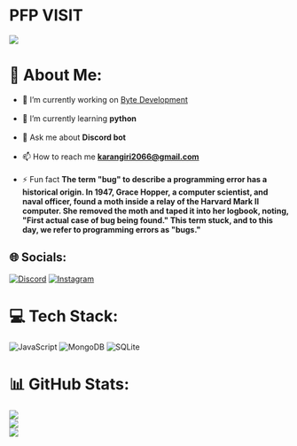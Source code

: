 # PFP VISIT
[![](https://visitcount.itsvg.in/api?id=KaranGiri2058&icon=0&color=0)](https://visitcount.itsvg.in)

# 💫 About Me:
- 🔭 I’m currently working on [Byte Development](https://discord.gg/NSDumgCpM7)<br><br>
- 🌱 I’m currently learning **python**<br><br>
- 💬 Ask me about **Discord bot**<br><br>
- 📫 How to reach me **karangiri2066@gmail.com**<br><br>
- ⚡ Fun fact **The term "bug" to describe a programming error has a historical origin. In 1947, Grace Hopper, a computer scientist, and naval officer, found a moth inside a relay of the Harvard Mark II computer. She removed the moth and taped it into her logbook, noting, "First actual case of bug being found." This term stuck, and to this day, we refer to programming errors as "bugs."**


## 🌐 Socials:
[![Discord](https://img.shields.io/badge/Discord-%237289DA.svg?logo=discord&logoColor=white)](https://discord.gg/https://discord.gg/NSDumgCpM7) [![Instagram](https://img.shields.io/badge/Instagram-%23E4405F.svg?logo=Instagram&logoColor=white)](https://instagram.com/maybe_karan_) 

# 💻 Tech Stack:
![JavaScript](https://img.shields.io/badge/javascript-%23323330.svg?style=plastic&logo=javascript&logoColor=%23F7DF1E) ![MongoDB](https://img.shields.io/badge/MongoDB-%234ea94b.svg?style=plastic&logo=mongodb&logoColor=white) ![SQLite](https://img.shields.io/badge/sqlite-%2307405e.svg?style=plastic&logo=sqlite&logoColor=white)
# 📊 GitHub Stats:
![](https://github-readme-stats.vercel.app/api?username=KaranGiri2058&theme=gotham&hide_border=true&include_all_commits=false&count_private=false)<br/>
![](https://github-readme-streak-stats.herokuapp.com/?user=KaranGiri2058&theme=gotham&hide_border=true)<br/>
![](https://github-readme-stats.vercel.app/api/top-langs/?username=KaranGiri2058&theme=gotham&hide_border=true&include_all_commits=false&count_private=false&layout=compact)

<!-- Proudly created with GPRM ( https://gprm.itsvg.in ) -->
